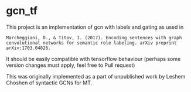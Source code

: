# gcn_tf
This project is an implementation of gcn with labels and gating as used in 

`Marcheggiani, D., & Titov, I. (2017). Encoding sentences with graph convolutional networks for semantic role labeling. arXiv preprint arXiv:1703.04826.`

It should be easily compatible with tensorflow behaviour (perhaps some version changes must apply, feel free to Pull request)

This was originally implemented as a part of unpublished work by Leshem Choshen of syntactic GCNs for MT.
